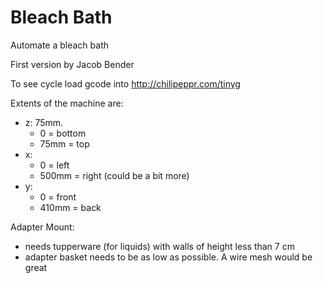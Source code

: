 Bleach Bath
===========

Automate a bleach bath

First version by Jacob Bender

To see cycle load gcode into http://chilipeppr.com/tinyg

Extents of the machine are:

* z: 75mm.
	* 0 = bottom
	* 75mm = top
* x:
	* 0 = left
	* 500mm = right (could be a bit more)
* y:
	* 0 = front
	* 410mm = back

Adapter Mount:

* needs tupperware (for liquids) with walls of height less than 7 cm
* adapter basket needs to be as low as possible. A wire mesh would be great
